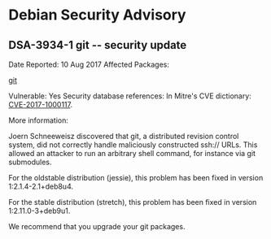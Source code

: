 
Debian Security Advisory
========================


DSA-3934-1 git -- security update
---------------------------------



Date Reported:
10 Aug 2017
Affected Packages:

[git](https://packages.debian.org/src:git)

Vulnerable:
Yes
Security database references:
In Mitre's CVE dictionary: [CVE-2017-1000117](https://security-tracker.debian.org/tracker/CVE-2017-1000117).  

More information:

Joern Schneeweisz discovered that git, a distributed revision control
system, did not correctly handle maliciously constructed ssh://
URLs. This allowed an attacker to run an arbitrary shell command, for
instance via git submodules.


For the oldstable distribution (jessie), this problem has been fixed
in version 1:2.1.4-2.1+deb8u4.


For the stable distribution (stretch), this problem has been fixed in
version 1:2.11.0-3+deb9u1.


We recommend that you upgrade your git packages.





